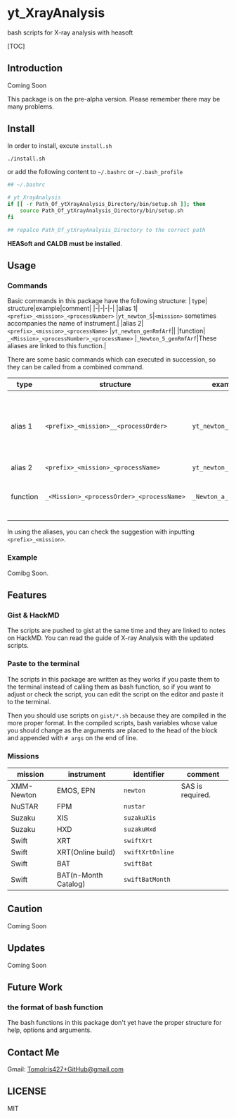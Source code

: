 # yt_XrayAnalysis

bash scripts for X-ray analysis with heasoft

[TOC]
## Introduction

Coming Soon

This package is on the pre-alpha version.
Please remember there may be many problems.

## Install

In order to install, excute `install.sh`

```bash
./install.sh
```

or add the following content to `~/.bashrc` or `~/.bash_profile` 

```bash
## ~/.bashrc

# yt_XrayAnalysis
if [[ -r Path_Of_ytXrayAnalysis_Directory/bin/setup.sh ]]; then
    source Path_Of_ytXrayAnalysis_Directory/bin/setup.sh
fi

## repalce Path_Of_ytXrayAnalysis_Directory to the correct path
```

**HEASoft and CALDB must be installed**.

## Usage

### Commands
Basic commands in this package have the following structure:
| type| structure|example|comment|
|-|-|-|-|
|alias 1| `<prefix>_<mission>_<processNumber>` |`yt_newton_5`|`<mission>` sometimes accompanies the name of instrument.|
|alias 2|  `<prefix>_<mission>_<processName>` |`yt_newton_genRmfArf`||
|function|  `_<Mission>_<processNumber>_<processName>` |`_Newton_5_genRmfArf`|These aliases are linked to this function.|

There are some basic commands which can executed in succession, so they can be called from a combined command.

| type| structure|example|comment|
|-|-|-|-|
|alias 1| `<prefix>_<mission>__<processOrder>` |`yt_newton__a`| The underbar after `<mission>` are duplicated on purpose. |
|alias 2|  `<prefix>_<mission>_<processName>` |`yt_newton_beforeDs9`||
|function|  `_<Mission>_<processOrder>_<processName>` |`_Newton_a_beforeDs9`|These aliases are linked to this function|

In using the aliases, you can check the suggestion with inputting `<prefix>_<mission>`.


### Example

Comibg Soon.

## Features
### Gist & HackMD

The scripts are pushed to gist at the same time and they are linked to notes on HackMD.
You can read the guide of X-ray Analysis with the updated scripts.

### Paste to the terminal

The scripts in this package are written as they works if you paste them to the terminal instead of calling them as bash function,
so if you want to adjust or check the script, you can edit the script on the editor and paste it to the terminal.

Then you should use scripts on `gist/*.sh` because they are compiled in the more proper format.
In the compiled scripts, bash variables whose value you should change as the arguments are 
placed to the head of the block and appended with `# args` on the end of line.

### Missions

|mission|instrument|identifier|comment|
|-|-|-|-|
|XMM-Newton|EMOS, EPN|`newton`|SAS is required.|
|NuSTAR|FPM|`nustar`||
|Suzaku|XIS|`suzakuXis`||
|Suzaku|HXD|`suzakuHxd`||
|Swift|XRT|`swiftXrt`||
|Swift|XRT(Online build)|`swiftXrtOnline`||
|Swift|BAT|`swiftBat`||
|Swift|BAT(n-Month Catalog)|`swiftBatMonth`||



## Caution

Coming Soon
## Updates

Coming Soon

## Future Work

### the format of bash function

The bash functions in this package don't yet have the proper structure for help, options and arguments.

## Contact Me

Gmail: TomoIris427+GitHub@gmail.com

## LICENSE

MIT